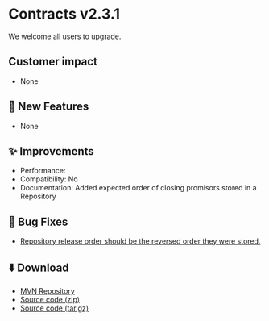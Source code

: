 # Contracts v2.3.1

We welcome all users to upgrade. 

## Customer impact
*   None

## 🚀 New Features

*   None

## ✨ Improvements

*   Performance: 
*   Compatibility: No
*   Documentation: Added expected order of closing promisors stored in a Repository

## 🐛 Bug Fixes

*   [Repository release order should be the reversed order they were stored.](https://github.com/jonloucks/contracts/issues/57)

## ⬇️ Download

*   [MVN Repository](https://mvnrepository.com/artifact/io.github.jonloucks.contracts/contracts/2.3.1)
*   [Source code (zip)](https://github.com/jonloucks/contracts/archive/refs/tags/v2.3.1.zip)
*   [Source code (tar.gz)](https://github.com/jonloucks/contracts/archive/refs/tags/v2.3.1.tar.gz)
